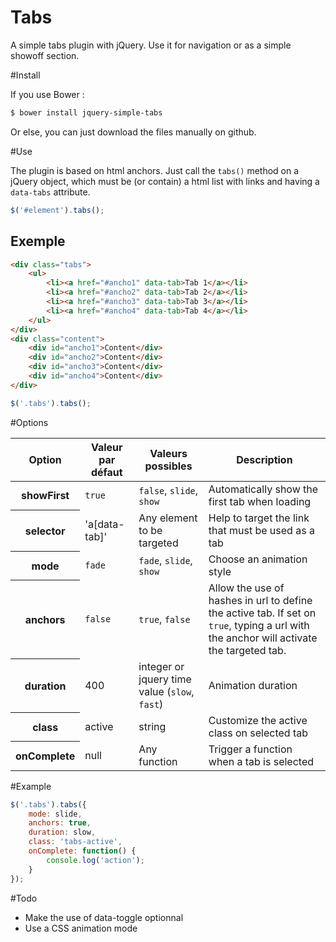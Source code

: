 Tabs
===========

A simple tabs plugin with jQuery. Use it for navigation or as a simple showoff section.

#Install

If you use Bower :

```bash
$ bower install jquery-simple-tabs
```

Or else, you can just download the files manually on github.

#Use

The plugin is based on html anchors.
Just call the <code>tabs()</code> method on a jQuery object, which must be (or contain) a html list with links and having a <code>data-tabs</code> attribute.
```javascript
$('#element').tabs();
```

## Exemple
```html
<div class="tabs">
	<ul>
		<li><a href="#ancho1" data-tab>Tab 1</a></li>
		<li><a href="#ancho2" data-tab>Tab 2</a></li>
		<li><a href="#ancho3" data-tab>Tab 3</a></li>
		<li><a href="#ancho4" data-tab>Tab 4</a></li>
	</ul>
</div>
<div class="content">
	<div id="ancho1">Content</div>
	<div id="ancho2">Content</div>
	<div id="ancho3">Content</div>
	<div id="ancho4">Content</div>
</div>
```

```javascript
$('.tabs').tabs();
```

#Options
<table>
	<thead>
		<tr>
			<th>Option</th>
			<th>Valeur par défaut</th>
			<th>Valeurs possibles</th>
			<th>Description</th>
		</tr>
	</thead>
	<tbody>
		<tr>
			<th>showFirst</th>
			<td><code>true</code></td>
			<td><code>false</code>, <code>slide</code>, <code>show</code></td>
			<td>Automatically show the first tab when loading</td>
		</tr>
		<tr>
			<th>selector</th>
			<td>'a[data-tab]'</td>
			<td>Any element to be targeted</td>
			<td>Help to target the link that must be used as a tab</td>
		</tr>
		<tr>
			<th>mode</th>
			<td><code>fade</code></td>
			<td><code>fade</code>, <code>slide</code>, <code>show</code></td>
			<td>Choose an animation style</td>
		</tr>
		<tr>
			<th>anchors</th>
			<td><code>false</code></td>
			<td><code>true</code>, <code>false</code></td>
			<td>Allow the use of hashes in url to define the active tab. If set on <code>true</code>, typing a url with the anchor will activate the targeted tab.</td>
		</tr>
		<tr>
			<th>duration</th>
			<td>400</td>
			<td>integer or jquery time value (<code>slow</code>, <code>fast</code>)</td>
			<td>Animation duration</td>
		</tr>
		<tr>
			<th>class</th>
			<td>active</td>
			<td>string</td>
			<td>Customize the active class on selected tab</td>
		</tr>
		<tr>
			<th>onComplete</th>
			<td>null</td>
			<td>Any function</td>
			<td>Trigger a function when a tab is selected</td>
		</tr>
	</tbody>
</table>

#Example
```javascript
$('.tabs').tabs({
	mode: slide,
	anchors: true,
	duration: slow,
	class: 'tabs-active',
	onComplete: function() {
		console.log('action');
	}
});
```

#Todo
* Make the use of data-toggle optionnal
* Use a CSS animation mode
